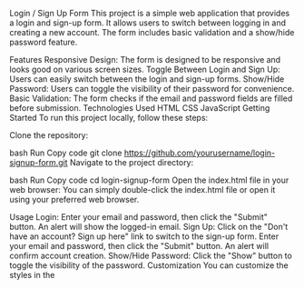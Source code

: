 Login / Sign Up Form
This project is a simple web application that provides a login and sign-up form. It allows users to switch between logging in and creating a new account. The form includes basic validation and a show/hide password feature.

Features
Responsive Design: The form is designed to be responsive and looks good on various screen sizes.
Toggle Between Login and Sign Up: Users can easily switch between the login and sign-up forms.
Show/Hide Password: Users can toggle the visibility of their password for convenience.
Basic Validation: The form checks if the email and password fields are filled before submission.
Technologies Used
HTML
CSS
JavaScript
Getting Started
To run this project locally, follow these steps:

Clone the repository:

bash
Run
Copy code
git clone https://github.com/yourusername/login-signup-form.git
Navigate to the project directory:

bash
Run
Copy code
cd login-signup-form
Open the index.html file in your web browser: You can simply double-click the index.html file or open it using your preferred web browser.

Usage
Login: Enter your email and password, then click the "Submit" button. An alert will show the logged-in email.
Sign Up: Click on the "Don't have an account? Sign up here" link to switch to the sign-up form. Enter your email and password, then click the "Submit" button. An alert will confirm account creation.
Show/Hide Password: Click the "Show" button to toggle the visibility of the password.
Customization
You can customize the styles in the <style> section of the index.html file to match your design preferences. You can also modify the JavaScript functions to integrate with a backend service for actual authentication.

Contributing
Contributions are welcome! If you have suggestions for improvements or new features, feel free to open an issue or submit a pull request.

License
This project is open-source and available under the MIT License.

Acknowledgments
Inspired by various web development tutorials and resources.
Thanks to the community for their continuous support and contributions to open-source projects.
